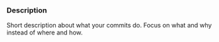 ### Description
Short description about what your commits do.
Focus on what and why instead of where and how.
